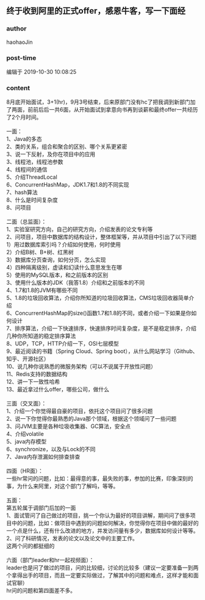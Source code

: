 ## 终于收到阿里的正式offer，感恩牛客，写一下面经
### author 
haohaoJin
### post-time 

编辑于  2019-10-30 10:08:25
### content 
<div class="post-topic-des nc-post-content">
 <div>
  8月底开始面试，3+1(hr)，9月3号结束，后来原部门没有hc了把我调到新部门加了两面，前前后后一共6面，从开始面试到拿意向书再到谈薪和最终offer一共经历了2个月时间。
 </div>
 <div>
  <br/>
 </div>
 <div>
  一面：
 </div>
 1、Java的多态
 <br/>
 2、类的关系，组合和聚合的区别、哪个关系更紧密
 <br/>
 3、说一下反射，及你在项目中的应用
 <br/>
 3、线程池，线程池参数
 <br/>
 4、线程间的通信
 <br/>
 5、介绍ThreadLocal
 <br/>
 6、ConcurrentHashMap，JDK1.7和1.8的不同实现
 <br/>
 7、hash算法
 <br/>
 8、什么是时间复杂度
 <br/>
 8、问项目
 <br/>
 <br/>
 二面（总监面）：
 <br/>
 1、实验室研究方向，自己的研究方向，介绍发表的论文专利等
 <br/>
 2、问项目，项目中数据库的结构设计，整体框架等，并从项目中引出了以下问题
 <br/>
 1）用过数据库索引吗？介绍如何使用，何时使用
 <br/>
 2）介绍B树、B+树、红黑树
 <br/>
 3）数据库分页查询，如何分页，怎么实现
 <br/>
 4）四种隔离级别，虚读和幻读什么意思发生在哪
 <br/>
 5）使用的MySQL版本，和之前版本的区别
 <br/>
 3、使用什么版本的JDK（我答1.8）介绍和之前版本的不同
 <br/>
 4、1.7和1.8的JVM有哪些不同
 <br/>
 5、1.8的垃圾回收算法，介绍你所知道的垃圾回收算法，CMS垃圾回收器简单介绍
 <br/>
 6、ConcurrentHashMap的size()函数1.7和1.8的不同，或者介绍一下如果是你如何设计
 <br/>
 7、排序算法，介绍一下快速排序，快速排序时间复杂度，是不是稳定排序，介绍几种你所知道的稳定排序算法
 <br/>
 8、UDP，TCP，HTTP介绍一下，OSI七层模型
 <br/>
 9、最近阅读的书籍（Spring Cloud、Spring boot），从什么网站学习（Github、知乎、开源社区）
 <br/>
 10、说几种你说熟悉的微服务架构（可以不说属于开放性问题）
 <br/>
 11、Redis支持的数据结构
 <br/>
 12、讲一下一致性哈希
 <br/>
 13、最近拿过什么offer，哪些公司，做什么
 <br/>
 <br/>
 三面（交叉面）：
 <br/>
 1、介绍一个你觉得最自豪的项目，依托这个项目问了很多问题
 <br/>
 2、说一下你觉得你最熟悉的Java那个领域，根据这个领域问了一些问题
 <br/>
 3、问JVM主要是各种垃圾收集器、GC算法，安全点
 <br/>
 4、介绍volatile
 <br/>
 5、java内存模型
 <br/>
 6、synchronize，以及与Lock的不同
 <br/>
 7、Java内存泄漏如何排查排查
 <br/>
 <br/>
 四面（HR面）：
 <br/>
 一些hr常问的问题，比如：最得意的事，最失败的事，参加的比赛，印象深刻的事，为什么来阿里，对这个部门了解吗，等等。
 <br/>
 <br/>
 五面：
 <br/>
 第五轮属于调部门后加的一面
 <br/>
 1、面试管问了自己做过的项目，挑一个你认为最好的项目讲解，期间问了很多项目中的问题，比如：做项目中遇到的问题如何解决，你觉得你在项目中做的最好的一个点是什么，还有什么改进的地方，并发访问量有多少，数据库如何设计等等。
 <br/>
 2、问了科研情况，发表的论文以及论文中的主要工作。
 <br/>
 这两个问的都挺细的
 <br/>
 <br/>
 六面（部门leader和hr一起视频面）：
 <br/>
 leader也是问了做过的项目，问的比较细，讨论的比较多（建议一定要准备一到两个拿得出手的项目，而且一定要实际做过，了解其中的问题和难点，这样才能和面试官聊）
 <br/>
 hr问的问题和第四面差不多。
 <br/>
</div>
